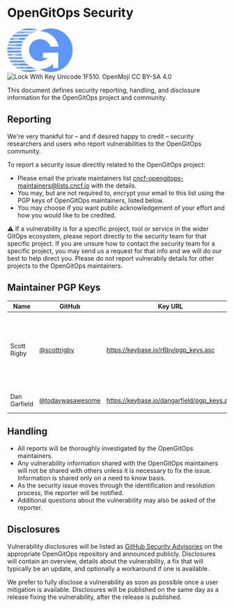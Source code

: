 # OpenGitOps Security

<!-- markdownlint-disable MD033 -->
<p><img src="https://raw.githubusercontent.com/cncf/artwork/master/projects/opengitops/icon/color/opengitops-icon-color.svg" alt="OpenGitOps logo icon color" width="150" valign="middle">
<img src="https://openmoji.org/data/color/svg/1F510.svg" alt="Lock With Key Unicode 1F510. OpenMoji CC BY-SA 4.0" width="150" valign="middle"></p>

This document defines security reporting, handling, and disclosure information for the OpenGitOps project and community.

## Reporting

We're very thankful for – and if desired happy to credit – security researchers and users who report vulnerabilities to the OpenGitOps community.

To report a security issue directlly related to the OpenGitOps project:

- Please email the private maintainers list <cncf-opengitops-maintainers@lists.cncf.io> with the details.
- You may, but are not required to, encrypt your email to this list using the PGP keys of OpenGitOps maintainers, listed below.
- You may choose if you want public acknowledgement of your effort and how you would like to be credited.

⚠️ If a vulnerability is for a specific project, tool or service in the wider GitOps ecosystem, please report directly to the security team for that specific project.
If you are unsure how to contact the security team for a specific project, you may send us a request for that info and we will do our best to help direct you.
Please do not report vulnerabily details for other projects to the OpenGitOps maintainers.

## Maintainer PGP Keys

| Name | GitHub | Key URL | Fingerprint |
| -- | -- | -- | -- |
| Scott Rigby | [@scottrigby](https://github.com/scottrigby) | <https://keybase.io/r6by/pgp_keys.asc> | 208D D36E D5BB 3745 A167 43A4 C7C6 FBB5 B91C 1155 |
| Dan Garfield | [@todaywasawesome](https://github.com/todaywasawesome) | <https://keybase.io/dangarfield/pgp_keys.asc> | EDD6 6C22 E665 61FE |
## Handling

- All reports will be thoroughly investigated by the OpenGitOps maintainers.
- Any vulnerability information shared with the OpenGitOps maintainers will not be shared with others unless it is necessary to fix the issue.
  Information is shared only on a need to know basis.
- As the security issue moves through the identification and resolution process, the reporter will be notified.
- Additional questions about the vulnerability may also be asked of the reporter.

## Disclosures

Vulnerability disclosures will be listed as [GitHub Security Advisories](https://docs.github.com/en/code-security/security-advisories) on the appropriate OpenGitOps repository and announced publicly.
Disclosures will contain an overview, details about the vulnerability, a fix that will typically be an update, and optionally a workaround if one is available.

We prefer to fully disclose a vulnerability as soon as possible once a user mitigation is available.
Disclosures will be published on the same day as a release fixing the vulnerability, after the release is published.
